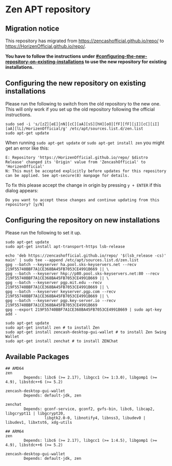 # Zen APT repository

## Migration notice
This repository has migrated from https://zencashofficial.github.io/repo/ to https://HorizenOfficial.github.io/repo/.

**You have to follow the instructions under [#configuring-the-new-repository-on-existing-installations](https://github.com/ZencashOfficial/repo#configuring-the-new-repository-on-existing-installations) to use the new repository for existing installations.**

## Configuring the new repository on existing installations
Please run the following to switch from the old repository to the new one. This will only work if you set up the old repository following the official instructions.
```
sudo sed -i 's/[zZ][eE][nN][cC][aA][sS][hH][oO][fF][fF][iI][cC][iI][aA][lL]/HorizenOfficial/g' /etc/apt/sources.list.d/zen.list
sudo apt-get update
```
When running `sudo apt-get update` or `sudo apt-get install zen` you might get an error like this:
```
E: Repository 'https://HorizenOfficial.github.io/repo/ $distro Release' changed its 'Origin' value from 'ZencashOfficial' to 'HorizenOfficial'
N: This must be accepted explicitly before updates for this repository can be applied. See apt-secure(8) manpage for details.
```
To fix this please accept the change in origin by pressing `y + ENTER` if this dialog appears:
```
Do you want to accept these changes and continue updating from this repository? [y/N]
```

## Configuring the repository on new installations
Please run the following to set it up.
```
sudo apt-get update
sudo apt-get install apt-transport-https lsb-release

echo 'deb https://zencashofficial.github.io/repo/ '$(lsb_release -cs)' main' | sudo tee --append /etc/apt/sources.list.d/zen.list
gpg --batch --keyserver ha.pool.sks-keyservers.net --recv 219F55740BBF7A1CE368BA45FB7053CE4991B669 || \
gpg --batch --keyserver hkp://p80.pool.sks-keyservers.net:80 --recv 219F55740BBF7A1CE368BA45FB7053CE4991B669 || \
gpg --batch --keyserver pgp.mit.edu --recv 219F55740BBF7A1CE368BA45FB7053CE4991B669 || \
gpg --batch --keyserver keyserver.pgp.com --recv 219F55740BBF7A1CE368BA45FB7053CE4991B669 || \
gpg --batch --keyserver pgp.key-server.io --recv 219F55740BBF7A1CE368BA45FB7053CE4991B669
gpg --export 219F55740BBF7A1CE368BA45FB7053CE4991B669 | sudo apt-key add -

sudo apt-get update
sudo apt-get install zen # to install Zen
sudo apt-get install zencash-desktop-gui-wallet # to install Zen Swing Wallet
sudo apt-get install zenchat # to install ZENChat
```

## Available Packages
```
## AMD64
zen
        Depends: libc6 (>= 2.17), libgcc1 (>= 1:3.0), libgomp1 (>= 4.9), libstdc++6 (>= 5.2)

zencash-desktop-gui-wallet
        Depends: default-jdk, zen

zenchat
        Depends: gconf-service, gconf2, gvfs-bin, libc6, libcap2, libgcrypt11 | libgcrypt20,
                 libgtk2.0-0, libnotify4, libnss3, libudev0 | libudev1, libxtst6, xdg-utils

## ARM64
zen
        Depends: libc6 (>= 2.17), libgcc1 (>= 1:4.5), libgomp1 (>= 4.9), libstdc++6 (>= 5.2)

zencash-desktop-gui-wallet
        Depends: default-jdk, zen
```
